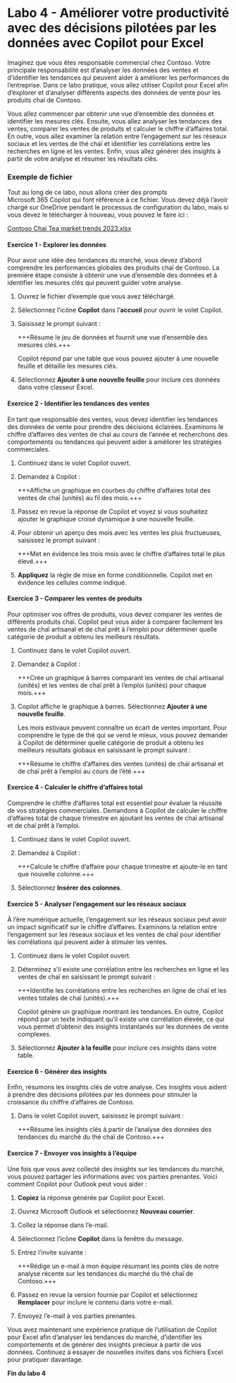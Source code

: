 # Labo 4 - Améliorer votre productivité avec des décisions pilotées par les données avec Copilot pour Excel

Imaginez que vous êtes responsable commercial chez Contoso. Votre principale responsabilité est d’analyser les données des ventes et d’identifier les tendances qui peuvent aider à améliorer les performances de l’entreprise. Dans ce labo pratique, vous allez utiliser Copilot pour Excel afin d’explorer et d’analyser différents aspects des données de vente pour les produits chaï de Contoso.

Vous allez commencer par obtenir une vue d’ensemble des données et identifier les mesures clés. Ensuite, vous allez analyser les tendances des ventes, comparer les ventes de produits et calculer le chiffre d’affaires total. En outre, vous allez examiner la relation entre l’engagement sur les réseaux sociaux et les ventes de thé chaï et identifier les corrélations entre les recherches en ligne et les ventes. Enfin, vous allez générer des insights à partir de votre analyse et résumer les résultats clés.

### Exemple de fichier

Tout au long de ce labo, nous allons créer des prompts Microsoft 365 Copilot qui font référence à ce fichier. Vous devez déjà l’avoir chargé sur OneDrive pendant le processus de configuration du labo, mais si vous devez le télécharger à nouveau, vous pouvez le faire ici :

[Contoso Chai Tea market trends 2023.xlsx](https://go.microsoft.com/fwlink/?linkid=2268822)

#### Exercice 1 - Explorer les données

Pour avoir une idée des tendances du marché, vous devez d’abord comprendre les performances globales des produits chaï de Contoso. La première étape consiste à obtenir une vue d’ensemble des données et à identifier les mesures clés qui peuvent guider votre analyse.

1. Ouvrez le fichier d’exemple que vous avez téléchargé.

1. Sélectionnez l’icône **Copilot** dans l’**accueil** pour ouvrir le volet Copilot.

1. Saisissez le prompt suivant :

    +++Résume le jeu de données et fournit une vue d’ensemble des mesures clés.+++

    Copilot répond par une table que vous pouvez ajouter à une nouvelle feuille et détaille les mesures clés.

1. Sélectionnez **Ajouter à une nouvelle feuille** pour inclure ces données dans votre classeur Excel.

#### Exercice 2 - Identifier les tendances des ventes

En tant que responsable des ventes, vous devez identifier les tendances des données de vente pour prendre des décisions éclairées. Examinons le chiffre d’affaires des ventes de chaï au cours de l’année et recherchons des comportements ou tendances qui peuvent aider à améliorer les stratégies commerciales.

1. Continuez dans le volet Copilot ouvert.

1. Demandez à Copilot :

    +++Affiche un graphique en courbes du chiffre d’affaires total des ventes de chaï (unités) au fil des mois.+++

1. Passez en revue la réponse de Copilot et voyez si vous souhaitez ajouter le graphique croisé dynamique à une nouvelle feuille.

1. Pour obtenir un aperçu des mois avec les ventes les plus fructueuses, saisissez le prompt suivant :

    +++Met en évidence les trois mois avec le chiffre d’affaires total le plus élevé.+++

1. **Appliquez** la règle de mise en forme conditionnelle. Copilot met en évidence les cellules comme indiqué.

#### Exercice 3 - Comparer les ventes de produits

  Pour optimiser vos offres de produits, vous devez comparer les ventes de différents produits chaï. Copilot peut vous aider à comparer facilement les ventes de chaï artisanal et de chaï prêt à l’emploi pour déterminer quelle catégorie de produit a obtenu les meilleurs résultats.

1. Continuez dans le volet Copilot ouvert.

1. Demandez à Copilot :

    +++Crée un graphique à barres comparant les ventes de chaï artisanal (unités) et les ventes de chaï prêt à l’emploi (unités) pour chaque mois.+++

1. Copilot affiche le graphique à barres. Sélectionnez **Ajouter à une nouvelle feuille**.

    Les mois estivaux peuvent connaître un écart de ventes important. Pour comprendre le type de thé qui se vend le mieux, vous pouvez demander à Copilot de déterminer quelle catégorie de produit a obtenu les meilleurs résultats globaux en saisissant le prompt suivant :

    +++Résume le chiffre d’affaires des ventes (unités) de chaï artisanal et de chaï prêt à l’emploi au cours de l’été.+++

#### Exercice 4 - Calculer le chiffre d’affaires total

Comprendre le chiffre d’affaires total est essentiel pour évaluer la réussite de vos stratégies commerciales. Demandons à Copilot de calculer le chiffre d’affaires total de chaque trimestre en ajoutant les ventes de chaï artisanal et de chaï prêt à l’emploi.

1. Continuez dans le volet Copilot ouvert.

1. Demandez à Copilot :

    +++Calcule le chiffre d’affaire pour chaque trimestre et ajoute-le en tant que nouvelle colonne.+++

1. Sélectionnez **Insérer des colonnes**.

#### Exercice 5 - Analyser l’engagement sur les réseaux sociaux

À l’ère numérique actuelle, l’engagement sur les réseaux sociaux peut avoir un impact significatif sur le chiffre d’affaires. Examinons la relation entre l’engagement sur les réseaux sociaux et les ventes de chaï pour identifier les corrélations qui peuvent aider à stimuler les ventes.

1. Continuez dans le volet Copilot ouvert.

1. Déterminez s’il existe une corrélation entre les recherches en ligne et les ventes de chaï en saisissant le prompt suivant :

    +++Identifie les corrélations entre les recherches en ligne de chaï et les ventes totales de chaï (unités).+++

    Copilot génère un graphique montrant les tendances. En outre, Copilot répond par un texte indiquant qu’il existe une corrélation élevée, ce qui vous permet d’obtenir des insights instantanés sur les données de vente complexes.

1. Sélectionnez **Ajouter à la feuille** pour inclure ces insights dans votre table.

#### Exercice 6 - Générer des insights

Enfin, résumons les insights clés de votre analyse. Ces insights vous aident à prendre des décisions pilotées par les données pour stimuler la croissance du chiffre d’affaires de Contoso.

1. Dans le volet Copilot ouvert, saisissez le prompt suivant :

    +++Résume les insights clés à partir de l’analyse des données des tendances du marché du thé chaï de Contoso.+++

#### Exercice 7 - Envoyer vos insights à l’équipe

Une fois que vous avez collecté des insights sur les tendances du marché, vous pouvez partager les informations avec vos parties prenantes. Voici comment Copilot pour Outlook peut vous aider :

1. **Copiez** la réponse générée par Copilot pour Excel.

1. Ouvrez Microsoft Outlook et sélectionnez **Nouveau courrier**.

1. Collez la réponse dans l’e-mail.

1. Sélectionnez l’icône **Copilot** dans la fenêtre du message.

1. Entrez l’invite suivante :

    +++Rédige un e-mail à mon équipe résumant les points clés de notre analyse récente sur les tendances du marché du thé chaï de Contoso.+++

1. Passez en revue la version fournie par Copilot et sélectionnez **Remplacer** pour inclure le contenu dans votre e-mail.

1. Envoyez l’e-mail à vos parties prenantes.

Vous avez maintenant une expérience pratique de l’utilisation de Copilot pour Excel afin d’analyser les tendances du marché, d’identifier les comportements et de générer des insights précieux à partir de vos données. Continuez à essayer de nouvelles invites dans vos fichiers Excel pour pratiquer davantage.

**Fin du labo 4**
